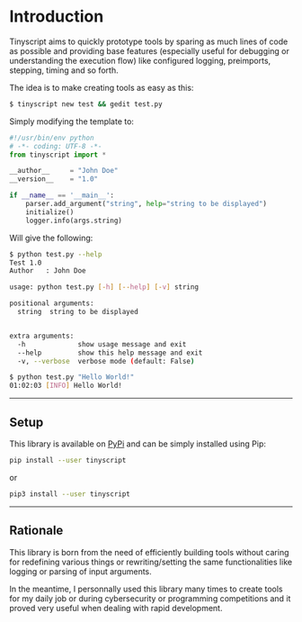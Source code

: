 # Introduction

Tinyscript aims to quickly prototype tools by sparing as much lines of code as possible and providing base features (especially useful for debugging or understanding the execution flow) like configured logging, preimports, stepping, timing and so forth.

The idea is to make creating tools as easy as this:

```sh
$ tinyscript new test && gedit test.py
```

Simply modifying the template to:

```python
#!/usr/bin/env python
# -*- coding: UTF-8 -*-
from tinyscript import *

__author__     = "John Doe"
__version__    = "1.0"

if __name__ == '__main__':
    parser.add_argument("string", help="string to be displayed")
    initialize()
    logger.info(args.string)
```

Will give the following:

```sh
$ python test.py --help
Test 1.0
Author   : John Doe

usage: python test.py [-h] [--help] [-v] string

positional arguments:
  string  string to be displayed


extra arguments:
  -h             show usage message and exit
  --help         show this help message and exit
  -v, --verbose  verbose mode (default: False)

$ python test.py "Hello World!"
01:02:03 [INFO] Hello World!
```

-----

## Setup

This library is available on [PyPi](https://pypi.python.org/pypi/tinyscript/) and can be simply installed using Pip:

```sh
pip install --user tinyscript
```

or

```sh
pip3 install --user tinyscript
```

-----

## Rationale

This library is born from the need of efficiently building tools without caring for redefining various things or rewriting/setting the same functionalities like logging or parsing of input arguments.

In the meantime, I personnally used this library many times to create tools for my daily job or during cybersecurity or programming competitions and it proved very useful when dealing with rapid development.

